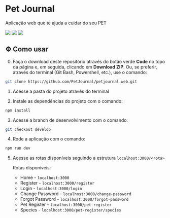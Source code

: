 # Pet Journal

Aplicação web que te ajuda a cuidar do seu PET

<div>
  <img src="https://img.shields.io/badge/next.js-000000?style=for-the-badge&logo=nextdotjs&logoColor=white">
  <img src="https://img.shields.io/badge/TypeScript-F7DF1E?style=for-the-badge&logo=typescript&logoColor=black">
  <img src="https://img.shields.io/badge/Tailwind%20CSS-38B2AC?style=for-the-badge&logo=tailwind-css&logoColor=white">
</div>

## ⚙️ Como usar

0. Faça o download deste repositório através do botão verde **Code** no topo da página e, em seguida, clicando em **Download ZIP**. Ou, se preferir, através do terminal (Git Bash, Powershell, etc.), use o comando:

```bash
git clone https://github.com/PetJournal/petjournal.web.git
```

1. Acesse a pasta do projeto através do terminal

2. Instale as dependências do projeto com o comando:

```bash
npm install
```

3. Acesse a branch de desenvolvimento com o comando:

```bash
git checkout develop
```

4. Rode a aplicação com o comando:

```bash
npm run dev
```

5. Acesse as rotas disponíveis seguindo a estrutura `localhost:3000/<rota>`

   Rotas disponíveis:

   - Home - `localhost:3000`
   - Register - `localhost:3000/register`
   - Login - `localhost:3000/login`
   - Change Password - `localhost:3000/change-password`
   - Forgot Password - `localhost:3000/forgot-password`
   - Pet Register - `localhost:3000/pet-register`
   - Species - `localhost:3000/pet-register/species`
